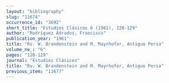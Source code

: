 ```yaml
---
layout: "bibliography"
slug: "11674"
occurrence_id: "3692"
short_title: "Estudios Clásicos 6 (1961), 128-129"
author: "Rodríguez Adrados, Francisco"
publication_year: "1961"
title: "Rv. W. Brandenstein and M. Mayrhofer, Antiguo Persa"
volume_no_: "6"
pages: "128-129"
journal: "Estudios Clásicos"
title: "Rv. W. Brandenstein and M. Mayrhofer, Antiguo Persa"
previous_item: "11677"
---
```

